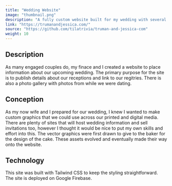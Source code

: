 ```yaml
---
title: "Wedding Website"
image: "thumbnail.png"
description: "A fully custom website built for my wedding with several hand-made vector assets."
link: "https://trumanandjessica.com/"
source: "https://github.com/tilatrivia/truman-and-jessica-com"
weight: 10
---
```


## Description

As many engaged couples do, my finace and I created a website to place information about our upcoming wedding. The primary purpose for the site is to publish details about our receptions and link to our regitries. There is also a photo gallery with photos from while we were dating.

## Conception

As my now wife and I prepared for our wedding, I knew I wanted to make custom graphics that we could use across our printed and digital media. There are plenty of sites that will host wedding information and sell invitations too, however I thought it would be nice to put my own skills and effort into this. The vector graphics were first drawn to give to the baker for the design of the cake. These assets evolved and eventually made their way onto the website.

## Technology

This site was built with Tailwind CSS to keep the styling straightforward. The site is deployed on Google Firebase.

